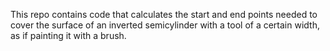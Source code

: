 This repo contains code that calculates the start and end points needed to cover the surface of an inverted semicylinder with a tool of a certain width, as if painting it with a brush.
